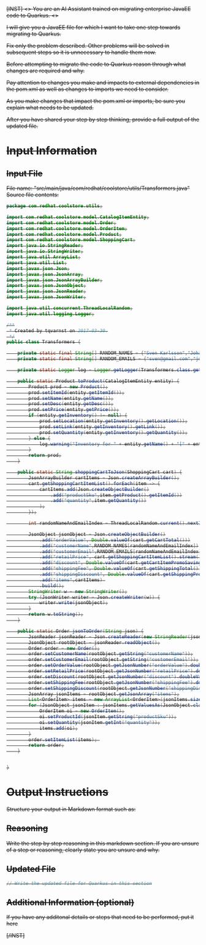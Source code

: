 <s>[INST] <<SYS>>
You are an AI Assistant trained on migrating enterprise JavaEE code to Quarkus.
<</SYS>>

I will give you a JavaEE file for which I want to take one step towards migrating to Quarkus.

Fix only the problem described. Other problems will be solved in subsequent steps so it is unnecessary to handle them now.

Before attempting to migrate the code to Quarkus reason through what changes are required and why.

Pay attention to changes you make and impacts to external dependencies in the pom.xml as well as changes to imports we need to consider.

As you make changes that impact the pom.xml or imports, be sure you explain what needs to be updated.

After you have shared your step by step thinking, provide a full output of the updated file.
# Input Information

## Input File

File name: "src/main/java/com/redhat/coolstore/utils/Transformers.java"
Source file contents:
```java
package com.redhat.coolstore.utils;

import com.redhat.coolstore.model.CatalogItemEntity;
import com.redhat.coolstore.model.Order;
import com.redhat.coolstore.model.OrderItem;
import com.redhat.coolstore.model.Product;
import com.redhat.coolstore.model.ShoppingCart;
import java.io.StringReader;
import java.io.StringWriter;
import java.util.ArrayList;
import java.util.List;
import javax.json.Json;
import javax.json.JsonArray;
import javax.json.JsonArrayBuilder;
import javax.json.JsonObject;
import javax.json.JsonReader;
import javax.json.JsonWriter;

import java.util.concurrent.ThreadLocalRandom;
import java.util.logging.Logger;

/**
 * Created by tqvarnst on 2017-03-30.
 */
public class Transformers {

    private static final String[] RANDOM_NAMES = {"Sven Karlsson","Johan Andersson","Karl Svensson","Anders Johansson","Stefan Olson","Martin Ericsson"};
    private static final String[] RANDOM_EMAILS = {"sven@gmail.com","johan@gmail.com","karl@gmail.com","anders@gmail.com","stefan@gmail.com","martin@gmail.com"};

    private static Logger log = Logger.getLogger(Transformers.class.getName());

    public static Product toProduct(CatalogItemEntity entity) {
        Product prod = new Product();
        prod.setItemId(entity.getItemId());
        prod.setName(entity.getName());
        prod.setDesc(entity.getDesc());
        prod.setPrice(entity.getPrice());
        if (entity.getInventory() != null) {
            prod.setLocation(entity.getInventory().getLocation());
            prod.setLink(entity.getInventory().getLink());
            prod.setQuantity(entity.getInventory().getQuantity());
        } else {
            log.warning("Inventory for " + entity.getName() + "[" + entity.getItemId()+ "] unknown and missing");
        }
        return prod;
    }

    public static String shoppingCartToJson(ShoppingCart cart) {
        JsonArrayBuilder cartItems = Json.createArrayBuilder();
        cart.getShoppingCartItemList().forEach(item -> {
            cartItems.add(Json.createObjectBuilder()
                .add("productSku",item.getProduct().getItemId())
                .add("quantity",item.getQuantity())
            );
        });

        int randomNameAndEmailIndex = ThreadLocalRandom.current().nextInt(RANDOM_NAMES.length);

        JsonObject jsonObject = Json.createObjectBuilder()
            .add("orderValue", Double.valueOf(cart.getCartTotal()))
            .add("customerName",RANDOM_NAMES[randomNameAndEmailIndex])
            .add("customerEmail",RANDOM_EMAILS[randomNameAndEmailIndex])
            .add("retailPrice", cart.getShoppingCartItemList().stream().mapToDouble(i -> i.getQuantity()*i.getPrice()).sum())
            .add("discount", Double.valueOf(cart.getCartItemPromoSavings()))
            .add("shippingFee", Double.valueOf(cart.getShippingTotal()))
            .add("shippingDiscount", Double.valueOf(cart.getShippingPromoSavings()))
            .add("items",cartItems) 
            .build();
        StringWriter w = new StringWriter();
        try (JsonWriter writer = Json.createWriter(w)) {
            writer.write(jsonObject);
        }
        return w.toString();
    }

    public static Order jsonToOrder(String json) {
        JsonReader jsonReader = Json.createReader(new StringReader(json));
        JsonObject rootObject = jsonReader.readObject();
        Order order = new Order();
        order.setCustomerName(rootObject.getString("customerName"));
        order.setCustomerEmail(rootObject.getString("customerEmail"));
        order.setOrderValue(rootObject.getJsonNumber("orderValue").doubleValue());
        order.setRetailPrice(rootObject.getJsonNumber("retailPrice").doubleValue());
        order.setDiscount(rootObject.getJsonNumber("discount").doubleValue());
        order.setShippingFee(rootObject.getJsonNumber("shippingFee").doubleValue());
        order.setShippingDiscount(rootObject.getJsonNumber("shippingDiscount").doubleValue());
        JsonArray jsonItems = rootObject.getJsonArray("items");
        List<OrderItem> items = new ArrayList<OrderItem>(jsonItems.size());
        for (JsonObject jsonItem : jsonItems.getValuesAs(JsonObject.class)) {
            OrderItem oi = new OrderItem();
            oi.setProductId(jsonItem.getString("productSku"));
            oi.setQuantity(jsonItem.getInt("quantity"));
            items.add(oi);
        }
        order.setItemList(items); 
        return order;
    }


}

```

# Output Instructions

Structure your output in Markdown format such as:

## Reasoning

Write the step by step reasoning in this markdown section. If you are unsure of a step or reasoning, clearly state you are unsure and why.

## Updated File

```java
// Write the updated file for Quarkus in this section
```

## Additional Information (optional)

If you have any additonal details or steps that need to be performed, put it here

[/INST]

